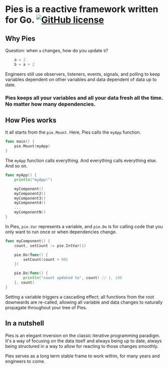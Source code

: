 # Pies is a reactive framework written for Go. [![GitHub license](https://img.shields.io/badge/license-MIT-blue.svg)](https://github.com/mrmiguu/Pies/blob/master/LICENSE)

Why Pies
-
Question: when `a` changes, how do you update `b`?
```go
    a = 2
    b = a + 2
```

Engineers still use observers, listeners, events, signals, and polling to keep variables dependent on other variables and data dependent of data up to date.

### Pies keeps all your variables and all your data fresh all the time. No matter how many dependencies.

How Pies works
-
It all starts from the `pie.Mount`. Here, Pies calls the `myApp` function.
```go
func main() {
    pie.Mount(myApp)
}
```
The `myApp` function calls everything. And everything calls everything else. And so on.
```go
func myApp() {
    println("myApp!")

    myComponent()
    myComponent2()
    myComponent3()
    myComponent4()
    ...
    myComponentN()
}
```
In Pies, `pie.Var` represents a variable, and `pie.Do` is for calling code that you only want to run once or when dependencies change.
```go
func myComponent() {
    count, setCount := pie.IntVar(1)

    pie.Do(func() {
        setCount(count + 99)
    })

    pie.Do(func() {
        println("count updated to", count) // 1, 100
    }, count)
}
```
Setting a variable triggers a cascading effect; all functions from the root downwards are re-called, allowing all variable and data changes to naturally propagate throughout your tree of Pies.

In a nutshell
-
Pies is an elegant inversion on the classic iterative programming paradigm. It's a way of focusing on the data itself and always being up to date, always being structured in a way to allow for reacting to those changes smoothly.

Pies serves as a long term stable frame to work within, for many years and engineers to come.
